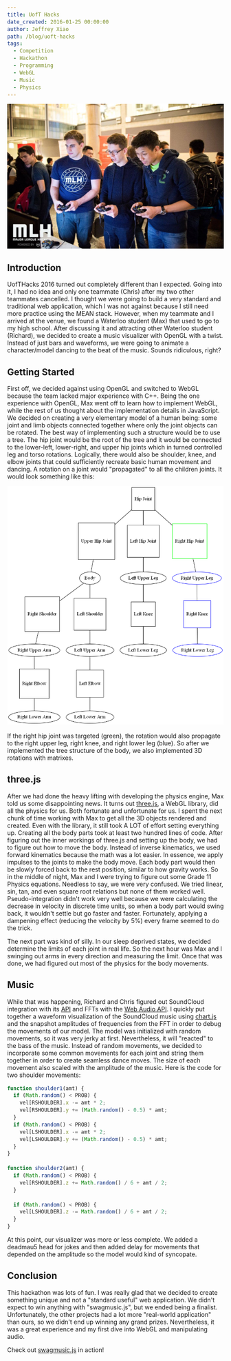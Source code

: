 ```yaml
---
title: UofT Hacks
date_created: 2016-01-25 00:00:00
author: Jeffrey Xiao
path: /blog/uoft-hacks
tags:
  - Competition
  - Hackathon
  - Programming
  - WebGL
  - Music
  - Physics
---
```


![Playing Rocket League During Downtime](images/hack-uoft.jpg 'Playing Rocket League During Downtime')

## Introduction

UofTHacks 2016 turned out completely different than I expected. Going into it, I had no idea and
only one teammate (Chris) after my two other teammates cancelled. I thought we were going to build a
very standard and traditional web application, which I was not against because I still need more
practice using the MEAN stack. However, when my teammate and I arrived at the venue, we found a
Waterloo student (Max) that used to go to my high school. After discussing it and attracting other
Waterloo student (Richard), we decided to create a music visualizer with OpenGL with a twist.
Instead of just bars and waveforms, we were going to animate a character/model dancing to the beat
of the music. Sounds ridiculous, right?

## Getting Started

First off, we decided against using OpenGL and switched to WebGL because the team lacked major
experience with C++. Being the one experience with OpenGL, Max went off to learn how to implement
WebGL, while the rest of us thought about the implementation details in JavaScript. We decided on
creating a very elementary model of a human being: some joint and limb objects connected together
where only the joint objects can be rotated. The best way of implementing such a structure would be
to use a tree. The hip joint would be the root of the tree and it would be connected to the
lower-left, lower-right, and upper hip joints which in turned controlled leg and torso rotations.
Logically, there would also be shoulder, knee, and elbow joints that could sufficiently recreate
basic human movement and dancing. A rotation on a joint would "propagated" to all the children
joints. It would look something like this:

![Tree Diagram of Body](images/body.png 'Tree Diagram of Body')

If the right hip joint was targeted (green), the rotation would also propagate to the right upper
leg, right knee, and right lower leg (blue). So after we implemented the tree structure of the body,
we also implemented 3D rotations with matrixes.

## three.js

After we had done the heavy lifting with developing the physics engine, Max told us some
disappointing news. It turns out [three.js](http://threejs.org/), a WebGL library, did all the
physics for us. Both fortunate and unfortunate for us. I spent the next chunk of time working with
Max to get all the 3D objects rendered and created. Even with the library, it still took A LOT of
effort setting everything up. Creating all the body parts took at least two hundred lines of code.
After figuring out the inner workings of three.js and setting up the body, we had to figure out how
to move the body. Instead of inverse kinematics, we used forward kinematics because the math was a
lot easier. In essence, we apply impulses to the joints to make the body move. Each body part would
then be slowly forced back to the rest position, similar to how gravity works. So in the middle of
night, Max and I were trying to figure out some Grade 11 Physics equations. Needless to say, we were
very confused. We tried linear, sin, tan, and even square root relations but none of them worked
well. Pseudo-integration didn't work very well because we were calculating the decrease in velocity
in discrete time units, so when a body part would swing back, it wouldn't settle but go faster and
faster. Fortunately, applying a dampening effect (reducing the velocity by 5%) every frame seemed to
do the trick.

The next part was kind of silly. In our sleep deprived states, we decided determine the limits of
each joint in real life. So the next hour was Max and I swinging out arms in every direction and
measuring the limit. Once that was done, we had figured out most of the physics for the body
movements.

## Music

While that was happening, Richard and Chris figured out SoundCloud integration with its
[API](https://developers.soundcloud.com/docs/api/guide) and FFTs with the
[Web Audio API](https://developer.mozilla.org/en-US/docs/Web/API/Web_Audio_API). I quickly put
together a waveform visualization of the SoundCloud music using [chart.js](http://www.chartjs.org/)
and the snapshot amplitudes of frequencies from the FFT in order to debug the movements of our
model. The model was initialized with random movements, so it was very jerky at first. Nevertheless,
it will "reacted" to the bass of the music. Instead of random movements, we decided to incorporate
some common movements for each joint and string them together in order to create seamless dance
moves. The size of each movement also scaled with the amplitude of the music. Here is the code for
two shoulder movements:

```javascript
function shoulder1(amt) {
  if (Math.random() < PROB) {
    vel[RSHOULDER].x -= amt * 2;
    vel[RSHOULDER].y += (Math.random() - 0.5) * amt;
  }
  if (Math.random() < PROB) {
    vel[LSHOULDER].x -= amt * 2;
    vel[LSHOULDER].y += (Math.random() - 0.5) * amt;
  }
}

function shoulder2(amt) {
  if (Math.random() < PROB) {
    vel[RSHOULDER].z += Math.random() / 6 + amt / 2;
  }

  if (Math.random() < PROB) {
    vel[LSHOULDER].z -= Math.random() / 6 + amt / 2;
  }
}
```

At this point, our visualizer was more or less complete. We added a deadmau5 head for jokes and then
added delay for movements that depended on the amplitude so the model would kind of syncopate.

## Conclusion

This hackathon was lots of fun. I was really glad that we decided to create something unique and not
a "standard useful" web application. We didn't expect to win anything with "swagmusic.js", but we
ended being a finalist. Unfortunately, the other projects had a lot more "real-world application"
than ours, so we didn't end up winning any grand prizes. Nevertheless, it was a great experience and
my first dive into WebGL and manipulating audio.

Check out [swagmusic.js](http://xelendt.com/swagmusic/) in action!
